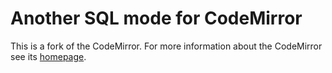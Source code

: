 # Another SQL mode for CodeMirror

This is a fork of the CodeMirror. For more information about the CodeMirror see its <a href="http://codemirror.net/">homepage</a>.
